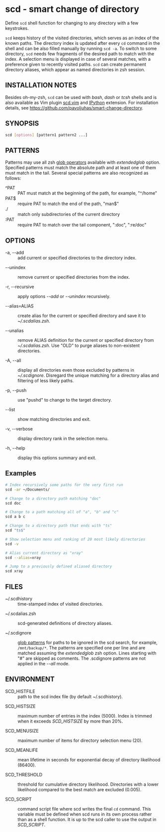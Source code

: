 # scd - smart change of directory

Define `scd` shell function for changing to any directory with a few keystrokes.

`scd` keeps history of the visited directories, which serves as an index of the known paths. The directory index is
updated after every `cd` command in the shell and can be also filled manually by running `scd -a`. To switch to some
directory, `scd` needs few fragments of the desired path to match with the index. A selection menu is displayed in case
of several matches, with a preference given to recently visited paths.  `scd` can create permanent directory aliases,
which appear as named directories in zsh session.

## INSTALLATION NOTES

Besides oh-my-zsh, `scd` can be used with *bash*, *dash* or *tcsh*
shells and is also available as Vim plugin
[scd.vim](https://github.com/pavoljuhas/scd.vim) and
[IPython](https://ipython.org) extension. For installation details, see
https://github.com/pavoljuhas/smart-change-directory.

## SYNOPSIS

```sh
scd [options] [pattern1 pattern2 ...]
```

## PATTERNS

Patterns may use all zsh [glob operators](
http://zsh.sourceforge.net/Doc/Release/Expansion.html#Glob-Operators)
available with *extendedglob* option. Specified patterns must match the absolute path and at least one of them must
match in the tail. Several special patterns are also recognized as follows:

<dl><dt>
^PAT</dt><dd>
  PAT must match at the beginning of the path, for example, "^/home"</dd><dt>
PAT$</dt><dd>
  require PAT to match the end of the path, "man$"</dd><dt>
./</dt><dd>
  match only subdirectories of the current directory</dd><dt>
:PAT</dt><dd>
  require PAT to match over the tail component, ":doc", ":re/doc"</dd>
</dl>

## OPTIONS

<dl><dt>
-a, --add</dt><dd>
  add current or specified directories to the directory index.</dd><dt>

--unindex</dt><dd>
remove current or specified directories from the index.</dd><dt>

-r, --recursive</dt><dd>
apply options <em>--add</em> or <em>--unindex</em> recursively.</dd><dt>

--alias=ALIAS</dt><dd>
create alias for the current or specified directory and save it to
<em>~/.scdalias.zsh</em>.</dd><dt>

--unalias</dt><dd>
remove ALIAS definition for the current or specified directory from
<em>~/.scdalias.zsh</em>. Use "OLD" to purge aliases to non-existent directories.</dd><dt>

-A, --all</dt><dd>
display all directories even those excluded by patterns in
<em>~/.scdignore</em>. Disregard the unique matching for a directory alias and filtering of less likely paths.</dd><dt>

-p, --push</dt><dd>
use "pushd" to change to the target directory.</dd><dt>

--list</dt><dd>
show matching directories and exit.</dd><dt>

-v, --verbose</dt><dd>
display directory rank in the selection menu.</dd><dt>

-h, --help</dt><dd>
display this options summary and exit.</dd>
</dl>

## Examples

```sh
# Index recursively some paths for the very first run
scd -ar ~/Documents/

# Change to a directory path matching "doc"
scd doc

# Change to a path matching all of "a", "b" and "c"
scd a b c

# Change to a directory path that ends with "ts"
scd "ts$"

# Show selection menu and ranking of 20 most likely directories
scd -v

# Alias current directory as "xray"
scd --alias=xray

# Jump to a previously defined aliased directory
scd xray
```

## FILES

<dl><dt>
~/.scdhistory</dt><dd>
    time-stamped index of visited directories.</dd><dt>

~/.scdalias.zsh</dt><dd>
scd-generated definitions of directory aliases.</dd><dt>

~/.scdignore</dt><dd>
<a href="http://zsh.sourceforge.net/Doc/Release/Expansion.html#Glob-Operators">
glob patterns</a> for paths to be ignored in the scd search, for example,
<code>/mnt/backup/*</code>. The patterns are specified one per line and are matched assuming the <em>extendedglob</em>
zsh option. Lines starting with "#" are skipped as comments. The .scdignore patterns are not applied in the <em>
--all</em> mode.</dd>
</dl>

## ENVIRONMENT

<dl><dt>
SCD_HISTFILE</dt><dd>
    path to the scd index file (by default ~/.scdhistory).</dd><dt>

SCD_HISTSIZE</dt><dd>
maximum number of entries in the index (5000). Index is trimmed when it exceeds <em>SCD_HISTSIZE</em> by more than
20%.</dd><dt>

SCD_MENUSIZE</dt><dd>
maximum number of items for directory selection menu (20).</dd><dt>

SCD_MEANLIFE</dt><dd>
mean lifetime in seconds for exponential decay of directory likelihood (86400).</dd><dt>

SCD_THRESHOLD</dt><dd>
threshold for cumulative directory likelihood. Directories with a lower likelihood compared to the best match are
excluded (0.005).
</dd><dt>

SCD_SCRIPT</dt><dd>
command script file where scd writes the final <code>cd</code>
command. This variable must be defined when scd runs in its own process rather than as a shell function. It is up to the
scd caller to use the output in <em>SCD_SCRIPT</em>.</dd>
</dl>
